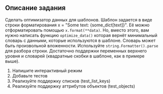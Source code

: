 ## Описание задания
Сделать оптимизатор данных для шаблонов. Шаблон задается в виде строки форматирования x = "Some text: {some_dict[text]}". Её можно отформатировать помощью `x.format(**data)`. Но, вместо этого, вам нужно написать функцию `optimize_data()` которая вернёт минимальный словарь с данными, которые используются в шаблоне. Словарь может быть произвольной вложенности. Используйте `string.Formatter().parse` для разбора строки. Достаточно поддержки переменных верхнего уровня и словарей (квадратные скобки в шаблоне, как в примере выше).
 
1. Напишите интерактивный режим
2. Добавьте тестов
3. Реализуйте поддержку списков (test_list_keys)
4. Реализуйте поддержку аттрибутов объектов (test_objects)        
